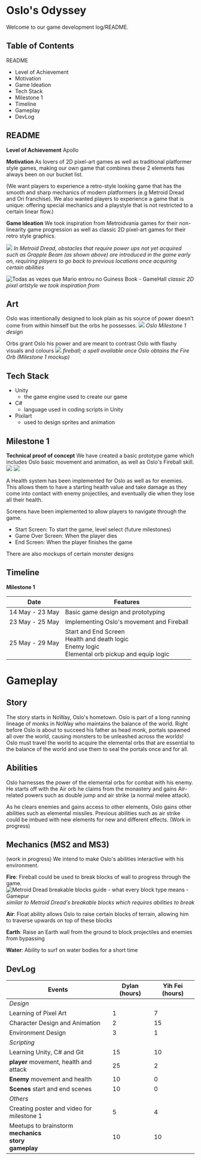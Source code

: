 
# Oslo's Odyssey
Welcome to our game development log/README.

## Table of Contents
README
* Level of Achievement
* Motivation
* Game Ideation
* Tech Stack
* Milestone 1
* Timeline
* Gameplay
* DevLog



## README

**Level of Achievement**
Apollo

**Motivation**
As lovers of 2D pixel-art games as well as traditional platformer style games, making our own game that combines these 2 elements has always been on our bucket list.

(We want players to experience a retro-style looking game that has the smooth and sharp mechanics of modern platformers (e.g Metroid Dread and Ori franchise). We also wanted players to experience a game that is unique: offering special mechanics and a playstyle that is not restricted to a certain linear flow.)

**Game Ideation**
We took inspiration from Metroidvania games for their non-linearity game progression as well as classic 2D pixel-art games for their retro style graphics.

![](https://www.gamepur.com/wp-content/uploads/2021/10/11132505/grapple-beam.jpg?w=1200)
*In Metroid Dread, obstacles that require power ups not yet acquired such as Grapple Beam (as shown above) are introduced in the game early on, requiring players to go back to previous locations once acquiring certain abilities*

![Todas as vezes que Mario entrou no Guiness Book - GameHall](https://gamehall.com.br/wp-content/uploads/2022/06/443244_661579.jpg)
*classic 2D pixel artstyle we took inspiration from*
## Art
Oslo was intentionally designed to look plain as his source of power doesn't come from within himself but the orbs he possesses.
![](https://art.pixilart.com/sr20c18a77f3fab.gif)
*Oslo Milestone 1 design*

Orbs grant Oslo his power and are meant to contrast Oslo with flashy visuals and colours
![](https://art.pixilart.com/sr227c5b278632c.gif)
*fireball; a spell available once Oslo obtains the Fire Orb (Milestone 1 mockup)*


## Tech Stack

 - Unity
	 - the game engine used to create our game
- C#
	- language used in coding scripts in Unity
- Pixilart
	- used to design sprites and animation

## Milestone 1
**Technical proof of concept**
We have created a basic prototype game which includes Oslo basic movement and animation, as well as Oslo's Fireball skill.
![](https://lh3.googleusercontent.com/pw/AJFCJaU5CBkV80owJzhw2fa8v8CU5JE2LZFIyu8-00OEAW2D1tjbMhgk1mOWdE6Q3T-gKBM5PP39LV_CY-CyO0Pee0_o2UVGJPZuzC9dWIBAGY7Kgdn9ZVrxZdlMhs3N9YS1m-aXHwUAPSOQRMRkBkSA4DUszgFBQwg-3I4_dASQHljrBAhtdnxSp2mcoZj4oYFJ2VVR-WtIHhFW6bKSEQBaO0xQ29qyw04ZHDVRBY-IuCdJCDYbYLImLJidfLn1dFQt3d4vz38TIbtH_eLmbqZJOgks_HEJm3ni3aWDxbW-w34suQ9UScO1bvuv7RQbwI6hc599H-p7E5Ik3PAUzhdZAJlwN0MAck6n5hmr4nXLSw8dRxQOIzGlcqNFaegDw9zWFIUdjnpVI8wdJHaD5LDitv3Kbzw2-E9veZIHiFs4vhzzBvr9mAELNvMgd4VqRN87ISOyp1YDkW9MBgtZRbcB3HwbBzh-B9hggb-KHVaCXgG3PDguMeKkNHtuqcag_U3ubTHSuETtHP4zBRPzbmBaVuN1BHURhp2Hp8fAydj9sLXJBPMo4FwGtV-kiYmr7dGnZdosxiSnkscAV4n0P10SSPBOjraMEwRH0dU-ZhOXHKBe0HLu8Lmlmav7pJY8iHMB8-ch_CRFVhiEKEyjQV_xuHX0WvsmFejP-G8RqJk7J17OUt_9qjR5zFnL2N2djPXLU3bDUUyxWI1Xb5Mmet4XFmX1CeYm3hwIYE0fzjQUkkBRPiINFv_KcBaq8XgcLo7cDryTJmPhlnY-pUiDHLZXAGHV6KSohJEXrFKemOs564L8M-pg0e8vxNgzXLdmdSNCubdccPkAnNNp0gqxls2rzYhuLIXi8RvstPBYw7UqhvEqK8JvQh_r3bTGbLXcVJ4GlroYee4vccuL87GN3LKrs5g=w1744-h948-s-no?authuser=0)
![](https://lh3.googleusercontent.com/pw/AJFCJaUK_ydjfMitN-bKzFi5u-Y_piZZvjdTFdhaxRPlZ4mPjwI7r_KkHlBDe4Yugap17ceacm948rpi_wDRmSFPmJkVJSUfWkyvw5j-lxrekqXOUWB0KTo-BJ_Qt_79nPwk-CZm1cX1PbwH2bjpKaJDF_1xiVVqvFTzgGVm2lkVoxgGY8TBUhRVLWzSf0INqXhK8DsXeErvxVTUGLBmqviCsopFDrtwo4LFKQctdvajw6MSxJDE9zSDM4EhIch9M5fmW2IvrOZg7MhuowP-HS3Ve0Vw7hdi_mJiZ5nPCCvas3tZ_xoeQJY_NFzYOihYsGSmtOCMs5gL8Cap0kXAVkmj40cBFVCG7aOsz3G4tqyBEXo94WvHWXiW3TDWmAdcIX-xRn7sS_FWiPbUeeITNX6yhnI2LsiD1zKe9nvuAbfvZC0pzJk7ZnO-O0JUrpZAuhnrlQ_kAbN6TqW8MaTuMvl_r_H95a9LLE7LTUHPrFT003DpAVnsmYb5UlOGbygkV4tKVf-WPlwY2K9M1Ng6XCKCCmATo3UpLIsMAJEvxMYE8l9ky60QJheO6RHlyLbvDfl20Uba9fSuY4lO5nGbm26on8JX0qiqjF5rJdahET8qPZqDxLS0mIpyGgPq4WHlWNq3vy0PIopL-nbo1WloEePKvGHnIUtHGg8L-GNhb-gEpVspEchOeOj_CnmzjaSMPbm8APOZX_YBA9t6JQYMMHr03QXY94X-KSjO6Hl1Y2Ou5kSdnyzwLy-SIFhcLHCjjSV7HDdq6rWrzgxKmgBJqnZgZHJi3avLsBd6cC2JMXd6sV6K-FzjhZVQNY21oLu1bZVETur9g-7jHmZqGNzFleQaHBw5X9q58snwYjAhnjP5br6JEW4yCxKMxW0OQ1bgva3414Jcb6oyo9NedF39XwnRIZk=w1731-h942-s-no?authuser=0)

A Health system has been implemented for Oslo as well as for enemies. This allows them to have a starting health value and take damage as they come into contact with enemy projectiles, and eventually die when they lose all their health.

Screens have been implemented to allow players to navigate through the game. 
- Start Screen: To start the game, level select (future milestones)
- Game Over Screen: When the player dies
- End Screen: When the player finishes the game

There are also mockups of certain monster designs 

## Timeline
**Milestone 1**

|Date| Features|
|----|------------|
|14 May - 23 May| Basic game design and prototyping|
|23 May - 25 May| Implementing Oslo's movement and Fireball|
|25 May - 29 May| Start and End Screen <br /> Health and death logic <br /> Enemy logic <br /> Elemental orb pickup and equip logic|




# Gameplay
## Story
The story starts in NoWay, Oslo's hometown. Oslo is part of a long running lineage of monks in NoWay who maintains the balance of the world. Right before Oslo is about to succeed his father as head monk, portals spawned all over the world, causing monsters to be unleashed across the worlds! Oslo must travel the world to acquire the elemental orbs that are essential to the balance of the world and use them to seal the portals once and for all.

## Abilities
Oslo harnesses the power of the elemental orbs for combat with his enemy. He starts off with the Air orb he claims from the monastery and gains Air-related powers such as double jump and air strike (a normal melee attack).

As he clears enemies and gains access to other elements, Oslo gains other abilities such as elemental missiles. Previous abilities such as air strike could be imbued with new elements for new and different effects. (Work in progress)

## Mechanics (MS2 and MS3)
(work in progress)
We intend to make Oslo's abilities interactive with his environment. 

**Fire**: Fireball could be used to break blocks of wall to progress through the game.
![Metroid Dread breakable blocks guide - what every block type means - Gamepur](https://www.gamepur.com/wp-content/uploads/2021/10/15001820/hanubia.jpg)
*similar to Metroid Dread's breakable blocks which requires abilities to break*

**Air**: Float ability allows Oslo to raise certain blocks of terrain, allowing him to traverse upwards on top of these blocks

**Earth**: Raise an Earth wall from the ground to block projectiles and enemies from bypassing

**Water**: Ability to surf on water bodies for a short time


## DevLog


|      Events  | Dylan (hours)  | Yih Fei (hours)          |
|----------------|-------------------------------|-----------------------------|
|*Design*| 
|Learning of Pixel Art            |1  |     7     |
|Character Design and Animation        |     2       |15       |
|Environment Design        |3|1|
|*Scripting*|
|Learning Unity, C# and Git| 15| 10|
|**player** movement, health and attack | 25| 2|
|**Enemy** movement and health|10|0|
|**Scenes** start and end scenes | 10 | 0|
|*Others*|
|Creating poster and video for milestone 1| 5 | 4|
|Meetups to brainstorm <br /> **mechanics** <br /> **story** <br />**gameplay**  | 10 | 10|



